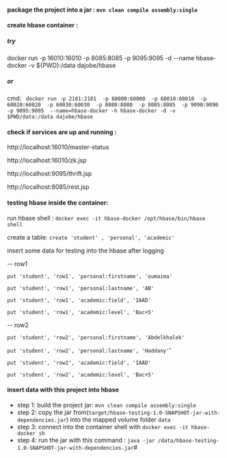 #### package the project into a jar : `mvn clean compile assembly:single`

#### create hbase container :

##### try 
docker run -p 16010:16010 -p 8085:8085 -p 9095:9095 -d --name hbase-docker -v ${PWD}:/data dajobe/hbase
##### or
cmd: ` docker run -p 2181:2181  -p 60000:60000  -p 60010:60010  -p 60020:60020  -p 60030:60030  -p 8080:8080  -p 8085:8085  -p 9090:9090  -p 9095:9095  --name=hbase-docker -h hbase-docker -d -v $PWD/data:/data dajobe/hbase`

#### check if services are up and running :

http://localhost:16010/master-status

http://localhost:16010/zk.jsp

http://localhost:9095/thrift.jsp

http://localhost:8085/rest.jsp

#### testing hbase inside the container:
  run hbase shell : `docker exec -it hbase-docker /opt/hbase/bin/hbase shell`

  create a table: `create 'student' , 'personal', 'academic'`

  insert some data for testing into the hbase after logging
  
-- row1

  `put 'student', 'row1', 'personal:firstname', 'oumaima'`

  `put 'student', 'row1', 'personal:lastname', 'AB'`

  `put 'student', 'row1', 'academic:field', 'IAAD'`

  `put 'student', 'row1', 'academic:level', 'Bac+5'`

-- row2

  `put 'student', 'row2', 'personal:firstname', 'Abdelkhalek'`

  `put 'student', 'row2', 'personal:lastname', 'Haddany'`'

  `put 'student', 'row2', 'academic:field', 'IAAD'`

  `put 'student', 'row2', 'academic:level', 'Bac+5'`

#### insert data with this project into hbase 
- step 1: build the project jar: `mvn clean compile assembly:single` 
- step 2: copy the jar from(`target/hbase-testing-1.0-SNAPSHOT-jar-with-dependencies.jar`) into the mapped volume folder `data`
- step 3: connect into the container shell with `docker exec -it hbase-docker sh` 
- step 4: run the jar with this command : `java -jar /data/hbase-testing-1.0-SNAPSHOT-jar-with-dependencies.jar`#
